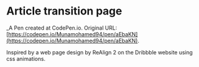 # Article transition page
 _A Pen created at CodePen.io. Original URL: [https://codepen.io/Munamohamed94/pen/aEbaKN](https://codepen.io/Munamohamed94/pen/aEbaKN).

 Inspired by a web page design by ReAlign 2 on the Dribbble website using css animations.